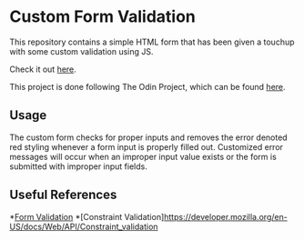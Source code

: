 # Custom Form Validation

This repository contains a simple HTML form that has been given a touchup with some custom validation using JS.

Check it out [here](https://rgee258.github.io/js-custom-form-validation/).

This project is done following The Odin Project, which can
be found [here](https://www.theodinproject.com/courses/javascript/lessons/forms-javascript).

## Usage

The custom form checks for proper inputs and removes the error denoted red styling whenever a form input is properly filled out. Customized error messages will occur when an improper input value exists or the form is submitted with improper input fields.

## Useful References

*[Form Validation](https://developer.mozilla.org/en-US/docs/Learn/HTML/Forms/Form_validation)
*[Constraint Validation]https://developer.mozilla.org/en-US/docs/Web/API/Constraint_validation